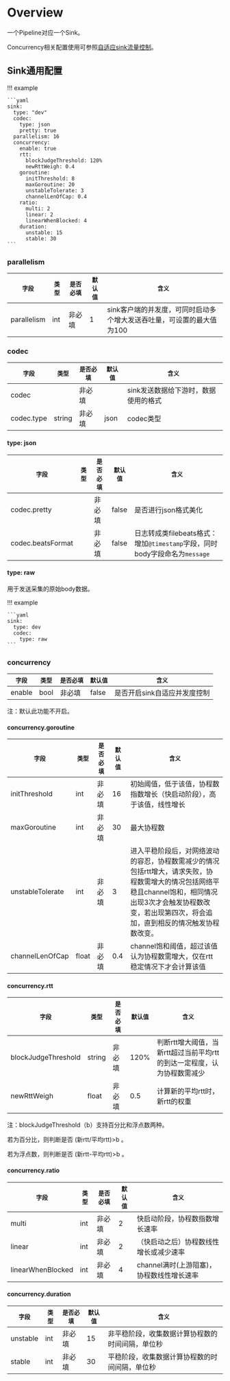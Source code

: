 # Overview

一个Pipeline对应一个Sink。

Concurrency相关配置使用可参照[自适应sink流量控制](../../../user-guide/best-practice/concurrency.md)。

## Sink通用配置

!!! example

    ```yaml
    sink:
      type: "dev"
      codec:
        type: json
        pretty: true
      parallelism: 16
      concurrency:
        enable: true
        rtt:
          blockJudgeThreshold: 120%
          newRttWeigh: 0.4
        goroutine:
          initThreshold: 8
          maxGoroutine: 20
          unstableTolerate: 3
          channelLenOfCap: 0.4
        ratio:
          multi: 2
          linear: 2
          linearWhenBlocked: 4
        duration:
          unstable: 15
          stable: 30
    ```

### parallelism

|    `字段`   |    `类型`    |  `是否必填`  |  `默认值`  |  `含义`  |
| ---------- | ----------- | ----------- | --------- | -------- |
| parallelism | int  |    非必填    |   1  | sink客户端的并发度，可同时启动多个增大发送吞吐量，可设置的最大值为100 |

### codec

|    `字段`   |    `类型`    |  `是否必填`  |  `默认值`  |  `含义`  |
| ---------- | ----------- | ----------- | --------- | -------- |
| codec |   |    非必填    |    | sink发送数据给下游时，数据使用的格式 |
| codec.type | string  |    非必填    |   json | codec类型 |

#### type: json

|    `字段`   |    `类型`    |  `是否必填`  |  `默认值`  |  `含义`  |
| ---------- | ----------- | ----------- | --------- | -------- |
| codec.pretty |   |    非必填    |  false  | 是否进行json格式美化 |
| codec.beatsFormat |   |    非必填    |  false  | 日志转成类filebeats格式：增加`@timestamp`字段，同时body字段命名为`message` |

#### type: raw

用于发送采集的原始body数据。

!!! example

    ```yaml
    sink:
      type: dev
      codec:
        type: raw
    ```

### concurrency

|    `字段`   |    `类型`    |  `是否必填`  |  `默认值`  |  `含义`  |
| ---------- | ----------- | ----------- | --------- | -------- |
| enable | bool  |    非必填    |   false  | 是否开启sink自适应并发度控制 |

注：默认此功能不开启。

#### concurrency.goroutine

|    `字段`   |    `类型`    |  `是否必填`  |  `默认值`  |  `含义`  |
| ---------- | ----------- | ----------- | --------- | -------- |
| initThreshold | int  |    非必填    |   16  | 初始阈值，低于该值，协程数指数增长（快启动阶段），高于该值，线性增长 |
| maxGoroutine | int  |    非必填    |   30  | 最大协程数 |
| unstableTolerate | int  |    非必填    |   3  | 进入平稳阶段后，对网络波动的容忍，协程数需减少的情况包括rtt增大，请求失败，协程数需增大的情况包括网络平稳且channel饱和，相同情况出现3次才会触发协程数改变，若出现第四次，将会追加，直到相反的情况触发协程数改变。 |
| channelLenOfCap | float  |    非必填    |   0.4  | channel饱和阈值，超过该值认为协程数需增大，仅在rtt稳定情况下才会计算该值 |

#### concurrency.rtt

|    `字段`   |    `类型`    |  `是否必填`  |  `默认值`  |  `含义`  |
| ---------- | ----------- | ----------- | --------- | -------- |
| blockJudgeThreshold | string  |    非必填    |   120%  | 判断rtt增大阈值，当新rtt超过当前平均rtt的到达一定程度，认为协程数需减少 |
| newRttWeigh | float  |    非必填    |   0.5  | 计算新的平均rtt时，新rtt的权重 |

注：blockJudgeThreshold（b）支持百分比和浮点数两种。

若为百分比，则判断是否 (新rtt/平均rtt)>b 。

若为浮点数，则判断是否 (新rtt-平均rtt)>b 。

#### concurrency.ratio

|    `字段`   |    `类型`    |  `是否必填`  |  `默认值`  |  `含义`  |
| ---------- | ----------- | ----------- | --------- | -------- |
| multi | int  |    非必填    |   2  | 快启动阶段，协程数指数增长速率 |
| linear | int  |    非必填    |   2  | （快启动之后）协程数线性增长或减少速率 |
| linearWhenBlocked | int  |    非必填    |   4  | channel满时(上游阻塞)，协程数线性增长速率 |

#### concurrency.duration

|    `字段`   |    `类型`    |  `是否必填`  |  `默认值`  |  `含义`  |
| ---------- | ----------- | ----------- | --------- | -------- |
| unstable | int  |    非必填    |   15  | 非平稳阶段，收集数据计算协程数的时间间隔，单位秒 |
| stable | int  |    非必填    |   30  | 平稳阶段，收集数据计算协程数的时间间隔，单位秒 |
